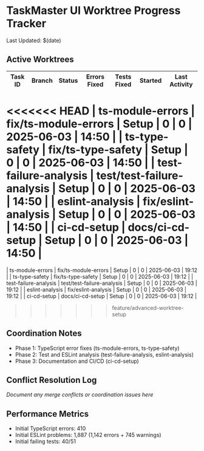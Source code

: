 # TaskMaster UI Worktree Progress Tracker

Last Updated: $(date)

## Active Worktrees

| Task ID | Branch | Status | Errors Fixed | Tests Fixed | Started | Last Activity |
|---------|--------|--------|--------------|-------------|---------|---------------|
<<<<<<< HEAD
| ts-module-errors | fix/ts-module-errors | Setup | 0 | 0 | 2025-06-03 | 14:50 |
| ts-type-safety | fix/ts-type-safety | Setup | 0 | 0 | 2025-06-03 | 14:50 |
| test-failure-analysis | test/test-failure-analysis | Setup | 0 | 0 | 2025-06-03 | 14:50 |
| eslint-analysis | fix/eslint-analysis | Setup | 0 | 0 | 2025-06-03 | 14:50 |
| ci-cd-setup | docs/ci-cd-setup | Setup | 0 | 0 | 2025-06-03 | 14:50 |
=======
| ts-module-errors | fix/ts-module-errors | Setup | 0 | 0 | 2025-06-03 | 19:12 |
| ts-type-safety | fix/ts-type-safety | Setup | 0 | 0 | 2025-06-03 | 19:12 |
| test-failure-analysis | test/test-failure-analysis | Setup | 0 | 0 | 2025-06-03 | 19:12 |
| eslint-analysis | fix/eslint-analysis | Setup | 0 | 0 | 2025-06-03 | 19:12 |
| ci-cd-setup | docs/ci-cd-setup | Setup | 0 | 0 | 2025-06-03 | 19:12 |
>>>>>>> feature/advanced-worktree-setup

## Coordination Notes

- Phase 1: TypeScript error fixes (ts-module-errors, ts-type-safety)
- Phase 2: Test and ESLint analysis (test-failure-analysis, eslint-analysis)
- Phase 3: Documentation and CI/CD (ci-cd-setup)

## Conflict Resolution Log

_Document any merge conflicts or coordination issues here_

## Performance Metrics

- Initial TypeScript errors: 410
- Initial ESLint problems: 1,887 (1,142 errors + 745 warnings)
- Initial failing tests: 40/51

